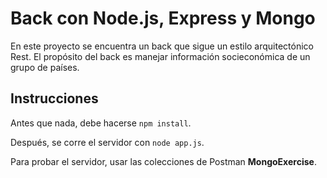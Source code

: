 # Back con Node.js, Express y Mongo
En este proyecto se encuentra un back que sigue un estilo arquitectónico Rest. El propósito del back es manejar información socieconómica de un grupo de países.

## Instrucciones
Antes que nada, debe hacerse `npm install`. 

Después, se corre el servidor con `node app.js`. 

Para probar el servidor, usar las colecciones de Postman **MongoExercise**. 
